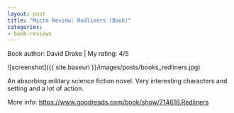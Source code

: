 ```yaml
---
layout: post
title: "Micro Review: Redliners (Book)"
categories:
- book-reviews
---
```


<p>Book author: David Drake | My rating: 4/5</p>


![screenshot]({{ site.baseurl }}/images/posts/books_redliners.jpg)


<p>An absorbing military science fiction novel. Very interesting characters and setting and a lot of action.</p>

<p>More info: <a href="https://www.goodreads.com/book/show/714616.Redliners">https://www.goodreads.com/book/show/714616.Redliners</a><p>




